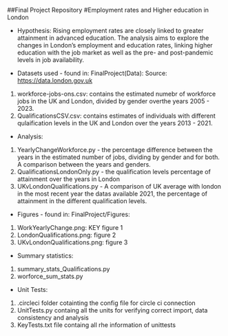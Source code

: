 ##Final Project Repository
#Employment rates and Higher education in London

- Hypothesis: Rising employment rates are closely linked to greater attainment in advanced education.
The analysis aims to explore the changes in London’s employment and education rates, linking higher education with the job market as well as the pre- and post-pandemic levels in job availability.

- Datasets used - found in: FinalProject(Data):
Source: https://data.london.gov.uk
1. workforce-jobs-ons.csv: contains the estimated numebr of workforce jobs in the UK and London, 
divided by gender overthe years 2005 - 2023.
2. QualificationsCSV.csv: contains estimates of individuals with different qulaification levels in the UK and
London over the years 2013 - 2021.

- Analysis:
1. YearlyChangeWorkforce.py - the percentage difference between the years in the estimated number of jobs, dividing by gender and for both. A comparison between the years and genders.
2. QualificationsLondonOnly.py - the qualification levels percentage of attainment over the years in London
3. UKvLondonQualifications.py - A comparison of UK average with london in the most recent year the datas available 2021, the percentage of attainment in the different qualification levels.

- Figures - found in: FinalProject/Figures:
1. WorkYearlyChange.png: KEY figure 1
2. LondonQualifications.png: figure 2
3. UKvLondonQualifications.png: figure 3

- Summary statistics:
1. summary_stats_Qualifications.py
2. worforce_sum_stats.py

- Unit Tests:
1. .circleci folder cotainting the config file for circle ci connection
2. UnitTests.py containg all the units for verifying correct import, data consistency and analysis
3. KeyTests.txt file containg all rhe information of unittests


